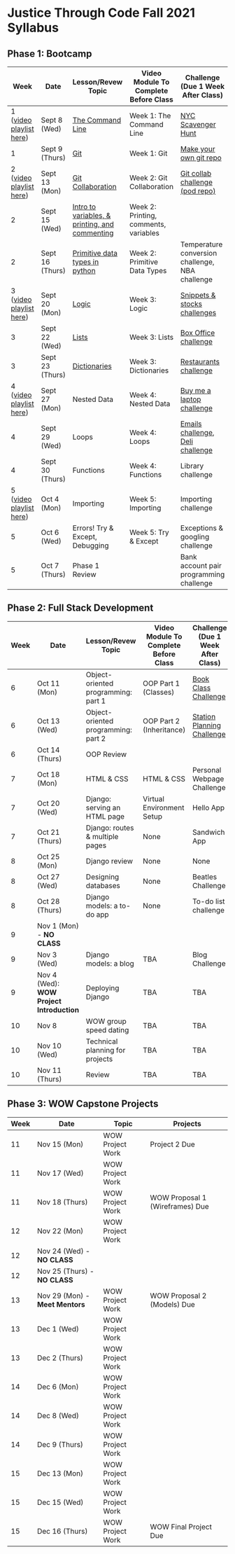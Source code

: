 # Justice Through Code Fall 2021 Syllabus


## Phase 1: Bootcamp

Week | Date      |   Lesson/Revew Topic    | Video Module To Complete Before Class | Challenge (Due 1 Week After Class) | Projects |
| -----------  | ----------- | ----------- | ----------- | ----------- | ----------- |
1 ([video playlist here](https://www.youtube.com/playlist?list=PLimNeGdZ0d6R6f6xvvhE1hSD1uD_ToXOR)) | Sept 8 (Wed)    | [The Command Line](https://github.com/Justice-Through-Code/fall_2021/blob/main/lessons/01_command_line/1_command_line_intro.md)       | Week 1: The Command Line| [NYC Scavenger Hunt](https://github.com/Justice-Through-Code/fall_2021/blob/main/challenges/01_command_line/command_line_intro_activity.md) 
1 | Sept 9 (Thurs) | [Git](https://github.com/Justice-Through-Code/fall_2021/blob/main/lessons/02_git/git_intro.md)        | Week 1: Git | [Make your own git repo](https://github.com/Justice-Through-Code/fall_2021/blob/main/challenges/02_git/git_challenge.md)
2 ([video playlist here](https://www.youtube.com/playlist?list=PLimNeGdZ0d6Rgzqc4GLiXMOukQ9bz42wt)) | Sept 13 (Mon)      | [Git Collaboration](https://github.com/Justice-Through-Code/fall_2021/blob/main/lessons/03_git_collaboration/git_collab.md)       | Week 2: Git Collaboration| [Git collab challenge (pod repo)](https://github.com/Justice-Through-Code/fall_2021/blob/main/challenges/03_git_collab/03_git_collab.md) 
2 | Sept 15 (Wed)   | [Intro to variables, & printing, and commenting](https://github.com/Justice-Through-Code/fall_2021/blob/main/lessons/04_bootcamp_print_comments_variables/04_bootcamp_print_comments_variables.md) | Week 2: Printing, comments, variables | 
2 | Sept 16 (Thurs) | [Primitive data types in python](https://github.com/Justice-Through-Code/fall_2021/blob/main/lessons/05_bootcamp_primitive_data_types/05_bootcamp_primitive_data_types.md)    | Week 2: Primitive Data Types | Temperature conversion challenge, NBA challenge
3 ([video playlist here](https://www.youtube.com/playlist?list=PLimNeGdZ0d6QmnfApr-N4nlQ0n2BYp4TV))| Sept 20 (Mon)  | [Logic](https://github.com/Justice-Through-Code/fall_2021/blob/main/lessons/06_bootcamp_logic/06_bootcamp_logic.md)        | Week 3: Logic | [Snippets & stocks challenges](https://github.com/Justice-Through-Code/fall_2021/blob/main/challenges/06_bootcamp_logic/logic_challenge_3.md)
3 | Sept 22  (Wed)      | [Lists](https://github.com/Justice-Through-Code/fall_2021/blob/main/lessons/07_bootcamp_lists/07_bootcamp_lists.md)   | Week 3: Lists| [Box Office challenge](https://github.com/Justice-Through-Code/fall_2021/blob/main/challenges/07_bootcamp_lists/bootcamp_lists_challenge.md)
3 | Sept 23 (Thurs) | [Dictionaries](https://github.com/Justice-Through-Code/fall_2021/blob/main/lessons/08_bootcamp_dictionaries/08_bootcamp_dictionaries.md) | Week 3: Dictionaries | [Restaurants challenge](https://github.com/Justice-Through-Code/fall_2021/blob/main/challenges/08_bootcamp_dictionaries/dictionaries_challenge.md)
4 ([video playlist here](youtube.com/playlist?list=PLimNeGdZ0d6Tw-VkV51wKzdkN-KJ_ifnh)) | Sept 27 (Mon)   | Nested Data   | Week 4: Nested Data |  [Buy me a laptop challenge](https://github.com/Justice-Through-Code/fall_2021/blob/main/challenges/11_nested_data/buy_me_a_laptop_challenge.py)
4 | Sept 29 (Wed)  | Loops | Week 4: Loops | [Emails challenge](https://github.com/Justice-Through-Code/fall_2021/blob/main/challenges/09_loops/email_ids_challenge.py), [Deli challenge](https://github.com/Justice-Through-Code/fall_2021/blob/main/challenges/10_nested_loops/deli_challenge.py) | Project 1 Assigned
4 | Sept 30 (Thurs)  | Functions   | Week 4: Functions |  Library challenge 
5 ([video playlist here](https://www.youtube.com/playlist?list=PLimNeGdZ0d6TsRKU2jj5KWQCi51hNmvgW))| Oct 4  (Mon)    | Importing | Week 5: Importing| Importing challenge
5 | Oct 6 (Wed) | Errors! Try & Except, Debugging | Week 5: Try & Except | Exceptions & googling challenge
5 | Oct 7 (Thurs)   | Phase 1 Review   | |  Bank account pair programming challenge


## Phase 2: Full Stack Development

Week | Date      |   Lesson/Revew Topic    | Video Module To Complete Before Class | Challenge (Due 1 Week After Class) | Projects| 
| -----------  | ----------- | ----------- | ----------- | ----------- | ----------- |
6|Oct 11 (Mon) |Object-oriented programming: part 1|OOP Part 1 (Classes) | [Book Class Challenge](https://github.com/Justice-Through-Code/fall_2021/blob/main/challenges/23_oop_classes/book_challenge.py)|
6|Oct 13 (Wed) |Object-oriented programming: part 2|OOP Part 2 (Inheritance)| [Station Planning Challenge](https://github.com/Justice-Through-Code/fall_2021/blob/main/challenges/24_oop_inheritance/stations_challenge.py) | Project 1 Due
6|Oct 14 (Thurs) | OOP Review | | 
7| Oct 18 (Mon) |HTML & CSS|HTML & CSS| Personal Webpage Challenge |
7|Oct 20 (Wed) | Django: serving an HTML page|Virtual Environment Setup|Hello App
7|Oct 21 (Thurs) | Django: routes & multiple pages|None|Sandwich App
8|Oct 25 (Mon) |Django review |None|None | 
8|Oct 27 (Wed) | Designing databases |None| Beatles Challenge
8|Oct 28 (Thurs) | Django models: a to-do app|None|To-do list challenge | Project 2 Assigned
9|Nov 1 (Mon) - **NO CLASS**|||
9|Nov 3 (Wed) | Django models: a blog|TBA|Blog Challenge
9|Nov 4 (Wed): **WOW Project Introduction** | Deploying Django |TBA|TBA
10| Nov 8 | WOW group speed dating |TBA|TBA
10| Nov 10 (Wed) |Technical planning for projects|TBA|TBA | WOW Proposals Assigned
10| Nov 11 (Thurs) |Review|TBA|TBA | 


## Phase 3: WOW Capstone Projects

Week | Date      |   Topic   | Projects| 
| -----------  | ----------- | ----------- |----------- |
11|Nov 15 (Mon) | WOW Project Work | Project 2 Due
11|Nov 17 (Wed) |WOW Project Work |
11|Nov 18 (Thurs) |WOW Project Work | WOW Proposal 1 (Wireframes) Due
12|Nov 22 (Mon) | WOW Project Work ||
12|Nov 24 (Wed) - **NO CLASS** |||
12|Nov 25 (Thurs) - **NO CLASS**| ||
13|Nov 29 (Mon) - **Meet Mentors** | WOW Project Work | WOW Proposal 2 (Models) Due|
13|Dec 1 (Wed) |WOW Project Work | |
13|Dec 2 (Thurs) |WOW Project Work ||
14|Dec 6 (Mon) | WOW Project Work ||
14|Dec 8 (Wed) |WOW Project Work ||
14|Dec 9 (Thurs) |WOW Project Work ||
15|Dec 13 (Mon) | WOW Project Work ||
15|Dec 15 (Wed) |WOW Project Work ||
15|Dec 16 (Thurs) |WOW Project Work | WOW Final Project Due|